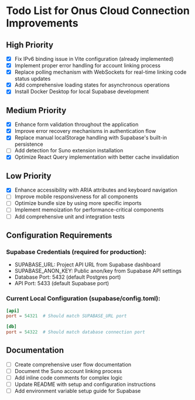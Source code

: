 # Todo List for Onus Cloud Connection Improvements

## High Priority
- [x] Fix IPv6 binding issue in Vite configuration (already implemented)
- [x] Implement proper error handling for account linking process
- [x] Replace polling mechanism with WebSockets for real-time linking code status updates
- [x] Add comprehensive loading states for asynchronous operations
- [x] Install Docker Desktop for local Supabase development

## Medium Priority
- [x] Enhance form validation throughout the application
- [x] Improve error recovery mechanisms in authentication flow
- [x] Replace manual localStorage handling with Supabase's built-in persistence
- [ ] Add detection for Suno extension installation
- [x] Optimize React Query implementation with better cache invalidation

## Low Priority
- [x] Enhance accessibility with ARIA attributes and keyboard navigation
- [ ] Improve mobile responsiveness for all components
- [ ] Optimize bundle size by using more specific imports
- [ ] Implement memoization for performance-critical components
- [ ] Add comprehensive unit and integration tests

## Configuration Requirements
### Supabase Credentials (required for production):
- SUPABASE_URL: Project API URL from Supabase dashboard
- SUPABASE_ANON_KEY: Public anon/key from Supabase API settings
- Database Port: 5432 (default Postgres port)
- API Port: 5433 (default Supabase port)

### Current Local Configuration (supabase/config.toml):
```toml
[api]
port = 54321  # Should match SUPABASE_URL port

[db]
port = 54322  # Should match database connection port
```

## Documentation
- [ ] Create comprehensive user flow documentation
- [ ] Document the Suno account linking process
- [ ] Add inline code comments for complex logic
- [ ] Update README with setup and configuration instructions
- [ ] Add environment variable setup guide for Supabase

